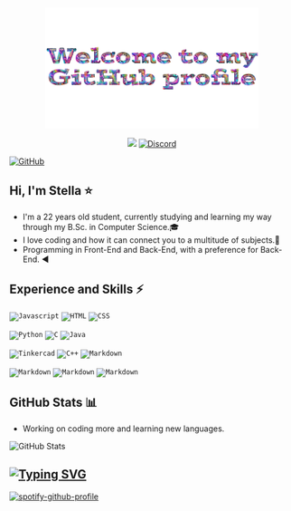 <div align="center">
  <img src="https://github.com/StellaOli/StellaOli/blob/main/Img/Sem%20t%C3%ADtulo.png" style="max-width: 75%;" alt="Welcome" />


  <a href = "mailto:stellacorreia.oli@gmail.com"><img src="https://img.shields.io/badge/-Gmail-%23333?style=for-the-badge&logo=gmail&logoColor=white" target="_blank"></a>
   [![Discord](https://img.shields.io/badge/Discord-7289DA?style=for-the-badge&logo=discord&logoColor=white)](https://discord.com/channels/@strellinha./)
   </br>
  
</div>

[![GitHub](https://img.shields.io/github/followers/iuricode?label=follow&style=social)](https://github.com/StellaOli)

## Hi, I'm Stella ⭐

* I'm a 22 years old student, currently studying and learning my way through my B.Sc. in Computer Science.🎓
* I love coding and how it can connect you to a multitude of subjects.🌌
* Programming in Front-End and Back-End, with a preference for Back-End. ◀️


## Experience and Skills ⚡

<code><img height="32" alt="Javascript" src="https://img.shields.io/badge/JavaScript-F7DF1E.svg?style=for-the-badge&logo=JavaScript&logoColor=black"></code>
<code><img img height="32" alt="HTML" src="https://img.shields.io/badge/HTML5-E34F26.svg?style=for-the-badge&logo=HTML5&logoColor=white"></code>
<code><img img height="32" alt="CSS" src="https://img.shields.io/badge/CSS3-1572B6.svg?style=for-the-badge&logo=CSS3&logoColor=white"></code>

<code><img img height="32" alt="Python" src="https://img.shields.io/badge/Python-3776AB.svg?style=for-the-badge&logo=Python&logoColor=white"></code>
<code><img img height="32" alt="C" src="https://img.shields.io/badge/C-A8B9CC.svg?style=for-the-badge&logo=C&logoColor=black"></code>
<code><img img height="32" alt="Java" src="https://img.shields.io/badge/Java-ED8B00?style=for-the-badge&logo=openjdk&logoColor=white"></code>

<code><img img height="32" alt="Tinkercad" src="https://img.shields.io/badge/Tinkercad-1477D1.svg?style=for-the-badge&logo=Tinkercad&logoColor=white"></code>
<code><img img height="32" alt="C++" src="https://img.shields.io/badge/C++-00599C.svg?style=for-the-badge&logo=c%2B%2B&logoColor=white"></code>
<code><img img height="32" alt="Markdown" src="https://img.shields.io/badge/Markdown-000000.svg?style=for-the-badge&logo=Markdown&logoColor=white"></code>

<code><img img height="32" alt="Markdown" src="https://img.shields.io/badge/React-20232A?style=for-the-badge&logo=react&logoColor=61DAFB"></code>
<code><img img height="32" alt="Markdown" src="https://img.shields.io/badge/PostgreSQL-000?style=for-the-badge&logo=postgresql"></code>
<code><img img height="32" alt="Markdown" src="https://img.shields.io/badge/Assembly-000?style=for-the-badge&logo=assemblyscript"></code>

## GitHub Stats 📊
* Working on coding more and learning new languages.  

![GitHub Stats](https://github-readme-stats.vercel.app/api?username=StellaOli&show_icons=true&theme=transparent)



## [![Typing SVG](https://readme-typing-svg.demolab.com/?lines=Music+and+Coding)](https://git.io/typing-svg)
<div align="left">
  
[![spotify-github-profile](https://spotify-github-profile.vercel.app/api/view?uid=stells07&cover_image=true&theme=novatorem&show_offline=false&background_color=121212&interchange=false&bar_color=53b14f&bar_color_cover=false)](https://github.com/kittinan/spotify-github-profile)
  
</div>












<!--
**StellaOli/StellaOli** is a ✨ _special_ ✨ repository because its `README.md` (this file) appears on your GitHub profile.

Here are some ideas to get you started:

- 🔭 I’m currently working on ...
- 🌱 I’m currently learning ...
- 👯 I’m looking to collaborate on ...
- 🤔 I’m looking for help with ...
- 💬 Ask me about ...
- 📫 How to reach me: ...
- 😄 Pronouns: ...
- ⚡ Fun fact: ...
-->

